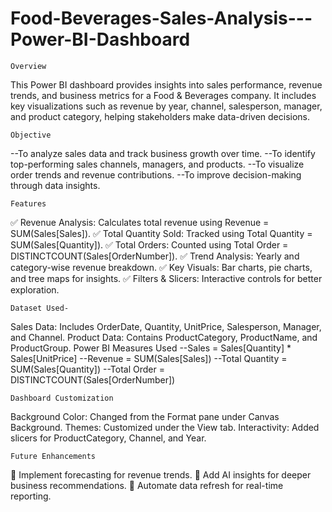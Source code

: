 # Food-Beverages-Sales-Analysis---Power-BI-Dashboard

	Overview
This Power BI dashboard provides insights into sales performance, revenue trends, and business metrics for a Food & Beverages company. It includes key visualizations such as revenue by year, channel, salesperson, manager, and product category, helping stakeholders make data-driven decisions.

	Objective
--To analyze sales data and track business growth over time.
--To identify top-performing sales channels, managers, and products.
--To visualize order trends and revenue contributions.
--To improve decision-making through data insights.

	Features
✅ Revenue Analysis: Calculates total revenue using Revenue = SUM(Sales[Sales]).
✅ Total Quantity Sold: Tracked using Total Quantity = SUM(Sales[Quantity]).
✅ Total Orders: Counted using Total Order = DISTINCTCOUNT(Sales[OrderNumber]).
✅ Trend Analysis: Yearly and category-wise revenue breakdown.
✅ Key Visuals: Bar charts, pie charts, and tree maps for insights.
✅ Filters & Slicers: Interactive controls for better exploration.

	Dataset Used-
Sales Data: Includes OrderDate, Quantity, UnitPrice, Salesperson, Manager, and Channel.
Product Data: Contains ProductCategory, ProductName, and ProductGroup.
Power BI Measures Used
--Sales = Sales[Quantity] * Sales[UnitPrice]
--Revenue = SUM(Sales[Sales])
--Total Quantity = SUM(Sales[Quantity])
--Total Order = DISTINCTCOUNT(Sales[OrderNumber])

	Dashboard Customization
Background Color: Changed from the Format pane under Canvas Background.
Themes: Customized under the View tab.
Interactivity: Added slicers for ProductCategory, Channel, and Year.

	Future Enhancements
🔹 Implement forecasting for revenue trends.
🔹 Add AI insights for deeper business recommendations.
🔹 Automate data refresh for real-time reporting.
